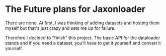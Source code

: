# The Future plans for Jaxonloader

There are none. At first, I was thinking of adding datasets and hosting them
myself but that's just crazy and sets me up for failure.

Therefore I decided to "finish" this project. The basic API for the
dataloader stands and if you need a dataset, you'll have to get it yourself
and convert it yourself.
